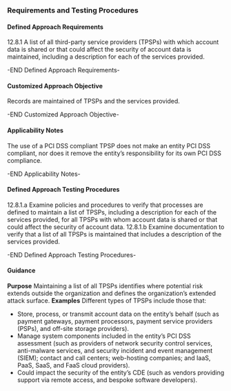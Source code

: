 ### Requirements and Testing Procedures

#### Defined Approach Requirements
12.8.1 A list of all third-party service providers (TPSPs) with which account data is shared or that could affect the security of account data is maintained, including a description for each of the services provided.

-END Defined Approach Requirements- 
#### Customized Approach Objective
Records are maintained of TPSPs and the services provided.

-END Customized Approach Objective- 
#### Applicability Notes
The use of a PCI DSS compliant TPSP does not make an entity PCI DSS compliant, nor does it remove the entity’s responsibility for its own PCI DSS compliance.

-END Applicability Notes- 
#### Defined Approach Testing Procedures
12.8.1.a Examine policies and procedures to verify that processes are defined to maintain a list of TPSPs, including a description for each of the services provided, for all TPSPs with whom account data is shared or that could affect the security of account data.
12.8.1.b Examine documentation to verify that a list of all TPSPs is maintained that includes a description of the services provided.

-END Defined Approach Testing Procedures- 
#### Guidance
**Purpose**
Maintaining a list of all TPSPs identifies where potential risk extends outside the organization and defines the organization’s extended attack surface.
**Examples**
Different types of TPSPs include those that:
- Store, process, or transmit account data on the entity’s behalf (such as payment gateways, payment processors, payment service providers (PSPs), and off-site storage providers).
- Manage system components included in the entity’s PCI DSS assessment (such as providers of network security control services, anti-malware services, and security incident and event management (SIEM); contact and call centers; web-hosting companies; and IaaS, PaaS, SaaS, and FaaS cloud providers).
- Could impact the security of the entity’s CDE (such as vendors providing support via remote access, and bespoke software developers).